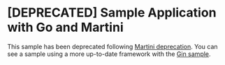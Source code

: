 # [DEPRECATED] Sample Application with Go and Martini

This sample has been deprecated following [Martini deprecation](https://github.com/go-martini/martini). You can see a sample using a more up-to-date framework with the [Gin sample](https://go-gin.is-easy-on-scalingo.com/).
